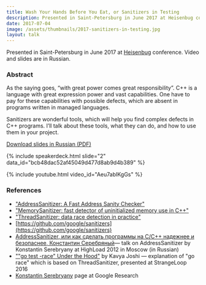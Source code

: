 ```yaml
---
title: Wash Your Hands Before You Eat, or Sanitizers in Testing
description: Presented in Saint-Petersburg in June 2017 at Heisenbug conference. Video and slides are in Russian.
date: 2017-07-04
image: /assets/thumbnails/2017-sanitizers-in-testing.jpg
layout: talk
---
```


Presented in Saint-Petersburg in June 2017
at [Heisenbug](https://heisenbug.ru/en/)
conference. Video and slides are in Russian.

### Abstract

As the saying goes, “with great power comes great responsibility”.
C++ is a language with great expression power and vast capabilities.
One have to pay for these capabilities with possible defects,
which are absent in programs written in managed languages.

Sanitizers are wonderful tools, which will help you find complex
defects in C++ programs. I’ll talk about these tools,
what they can do, and how to use them in your project.

[Download slides in Russian (PDF)](/assets/talks/2017-07-talk-sanitizers-in-testing.pdf)

{% include speakerdeck.html slide="2" data_id="bcb48dac52af45049d477d8ab9d4b389" %}

{% include youtube.html video_id="Aeu7abIKgGs" %}

### References

- ["AddressSanitizer: A Fast Address Sanity Checker"](https://scholar.google.ru/scholar?cluster=2096653874509075773&hl=en&as_sdt=0,5)
- ["MemorySanitizer: fast detector of uninitialized memory use in C++"](https://scholar.google.ru/scholar?cluster=3033949213014053600&hl=en&as_sdt=0,5)
- ["ThreadSanitizer: data race detection in practice"](https://scholar.google.ru/scholar?cluster=14589555155353882213&hl=en&as_sdt=0,5)
- [https://github.com/google/sanitizers](https://github.com/google/sanitizers)
- [AddressSanitizer, или как сделать программы на C/С++ надежнее и безопаснее, Константин Серебряный](https://youtu.be/vKtNwALHb2k)—
  talk on AddressSanitizer by Konstantin Serebryany at HighLoad 2012 in Moscow (in Russian)
- [""go test -race" Under the Hood"](https://youtu.be/5erqWdlhQLA) by Kavya Joshi — explanation of "go race" which is
  based on ThreadSanitizer, presented at StrangeLoop 2016
- [Konstantin Serebryany](https://research.google.com/pubs/KonstantinSerebryany.html) page at Google Research
